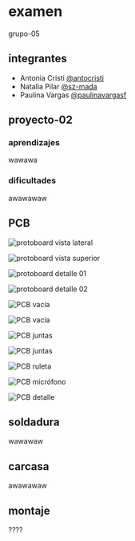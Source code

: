 # examen

grupo-05

## integrantes
  - Antonia Cristi [@antocristi](https://github.com/antocristi)
  - Natalia Pilar [@sz-mada](https://github.com/sz-mada)
  - Paulina Vargas [@paulinavargasf](https://github.com/paulinavargasf)

## proyecto-02

### aprendizajes

wawawa

### dificultades

awawawaw

## PCB

![protoboard vista lateral](./imagenes/protoboard/tme-grupo05-protoboard-registro02.JPG)

![protoboard vista superior](./imagenes/protoboard/tme-grupo05-protoboard-registro03.JPG)

![protoboard detalle 01](./imagenes/protoboard/tme-grupo05-protoboard-registro04.JPG)

![protoboard detalle 02](./imagenes/protoboard/tme-grupo05-protoboard-registro06.JPG)

![PCB vacía](./imagenes/pcb/tme-grupo05-pcb-registro01.JPG)

![PCB vacía](./imagenes/pcb/tme-grupo05-pcb-registro03.JPG)

![PCB juntas](./imagenes/pcb/tme-grupo05-pcb-registro07.JPG)

![PCB juntas](./imagenes/pcb/tme-grupo05-pcb-registro08.JPG)

![PCB ruleta](./imagenes/pcb/tme-grupo05-pcb-registro04.JPG)

![PCB micrófono](./imagenes/pcb/tme-grupo05-pcb-registro10.JPG)

![PCB detalle](./imagenes/pcb/tme-grupo05-pcb-registro12.JPG)

## soldadura

wawawaw

## carcasa

awawawaw

## montaje

????
